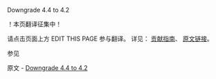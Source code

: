  Downgrade 4.4 to 4.2

 ！本页翻译征集中！

请点击页面上方 EDIT THIS PAGE 参与翻译。
详见：
[贡献指南]( https://github.com/JinMuInfo/MongoDB-Manual-zh/blob/master/CONTRIBUTING.md )、
[原文链接](  https://docs.mongodb.com/manual/release-notes/4.4-downgrade/  )。

 参见

原文 - [Downgrade 4.4 to 4.2]( https://docs.mongodb.com/manual/release-notes/4.4-downgrade/ )

